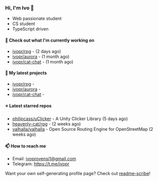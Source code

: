 ### Hi, I'm Ivo 👋

* Web passionate student
* CS student
* TypeScript driven

#### 👷 Check out what I'm currently working on

- [ivopr/rpg](https://github.com/ivopr/rpg) -  (2 days ago)
- [ivopr/aurora](https://github.com/ivopr/aurora) -  (1 month ago)
- [ivopr/cat-chat](https://github.com/ivopr/cat-chat) -  (1 month ago)

#### 🌱 My latest projects

- [ivopr/rpg](https://github.com/ivopr/rpg) - 
- [ivopr/aurora](https://github.com/ivopr/aurora) - 
- [ivopr/cat-chat](https://github.com/ivopr/cat-chat) - 

#### ⭐️ Latest starred repos

- [philipcass/uClicker](https://github.com/philipcass/uClicker) - A Unity Clicker Library (5 days ago)
- [heavenly-cat/rpg](https://github.com/heavenly-cat/rpg) -  (2 weeks ago)
- [valhalla/valhalla](https://github.com/valhalla/valhalla) - Open Source Routing Engine for OpenStreetMap (2 weeks ago)

#### 📫 How to reach me

- Email: [ivoprovensi1@gmail.com](mailto://ivoprovensi1@gmail.com)
- Telegram: https://t.me/ivopr

Want your own self-generating profile page? Check out [readme-scribe](https://github.com/muesli/readme-scribe)!
